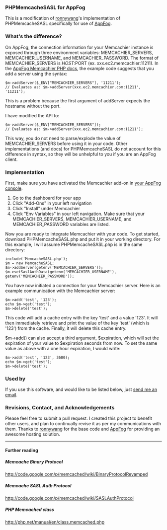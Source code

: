 ### PHPMemcacheSASL for AppFog

This is a modification of [ronnywang](https://github.com/ronnywang/PHPMemcacheSASL)'s implementation of PHPMemcacheSASL specifically for use of [AppFog](http://appfog.com). 

### What's the difference?



On AppFog, the connection information for your Memcachier instance is exposed through three environment variables: MEMCACHIER_SERVERS, MEMCACHIER_USERNAME, and MEMCACHIER_PASSWORD. The format of MEMCACHIER_SERVERS is $HOST:$PORT (ex. xxx.ec2.memcachier:11211). In the [AppFog Memcachier PHP docs](http://docs.appfog.com/add-ons/memcachier#php), the example code suggests that you add a server using the syntax:  

	$m->addServer($_ENV["MEMCACHIER_SERVERS"], '11211');
	// Evaluates as: $m->addServer(xxx.ec2.memcachier.com:11211', '11211');

This is a problem because the first argument of addServer expects the hostname without the port.  

I have modified	the API to:

	$m->addServer($_ENV["MEMCACHIER_SERVERS"]);
	// Evaluates as: $m->addServer(xxx.ec2.memcachier.com:11211');

This way, you do not need to parse/explode the value of MEMCACHIER_SERVERS before using it in your code. Other implementations (and docs) for PHPMemcacheSASL do not account for this difference in syntax, so they will be unhelpful to you if you are an AppFog client.

### Implementation

First, make sure you have activated the Memcachier add-on in [your AppFog console](https://console.appfog.com/). 

1. Go to the dashboard for your app
2. Click "Add-Ons" in your left navigation
3. Click "Install" under Memcachier
4. Click "Env Variables" in your left navigation. Make sure that your MEMCACHIER_SERVERS, MEMCACHIER_USERNAME, and MEMCACHIER_PASSWORD variables are listed.

Now you are ready to integrate Memcachier with your code. To get started, download PHPMemcacheSASL.php and put it in your working directory. For this example, I will assume PHPMemcacheSASL.php is in the same directory:

	include('MemcacheSASL.php');
	$m = new MemcacheSASL;
	$m->addServer(getenv('MEMCACHIER_SERVERS'));
	$m->setSaslAuthData(getenv('MEMCACHIER_USERNAME'), getenv('MEMCACHIER_PASSWORD'));

You have now initiated a connection for your Memcachier server. Here is an example communication with the Memcachier server: 

	$m->add('test', '123');
	echo $m->get('test');
	$m->delete('test');

This code will add a cache entry with the key 'test' and a value '123'. It will then immediately retrieve and print the value of the key 'test' (which is '123') from the cache. Finally, it will delete this cache entry.

$m->add() can also accept a third argument, $expiration, which will set the expiration of your value to $expiration seconds from now. To set the same value as above with a one hour expiration, I would write:

	$m->add('test', '123', 3600);
	echo $m->get('test');
	$m->delete('test');

### Used by

If you use this software, and would like to be listed below, just [send me an email](mailto:cyrus@findnewjams.com).

### Revisions, Contact, and Acknowledgements

Please feel free to submit a pull request. I created this project to benefit other users, and plan to continually revise it as per my communications with them. Thanks to [ronnywang](https://github.com/ronnywang/PHPMemcacheSASL) for the base code and [AppFog](http://appfog.com) for providing an awesome hosting solution.

-----

#### Further reading

##### Memcache Binary Protocol  
http://code.google.com/p/memcached/wiki/BinaryProtocolRevamped

##### Memcache SASL Auth Protocol  
http://code.google.com/p/memcached/wiki/SASLAuthProtocol

##### PHP Memcached class  
http://php.net/manual/en/class.memcached.php
